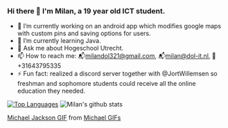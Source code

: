 ### Hi there 👋 I'm Milan, a 19 year old ICT student.

- 🔭 I’m currently working on an android app which modifies google maps with custom pins and saving options for users.
- 🌱 I’m currently learning Java.
- 💬 Ask me about Hogeschool Utrecht.
- 📫 How to reach me: 📬milandol321@gmail.com, 📬milan@dol-it.nl, 📱+31643795335 
- ⚡ Fun fact: realized a discord server together with @JortWillemsen so freshman and sophomore students could receive all the online education they needed.

[![Top Languages](https://github-readme-stats.vercel.app/api/top-langs/?username=JustMilan)](https://github.com/anuraghazra/github-readme-stats)
![Milan's github stats](https://github-readme-stats.vercel.app/api?username=JustMilan&show_icons=true&count_private=true)

<div class="tenor-gif-embed" data-postid="5159848" data-share-method="host" data-width="100%" data-aspect-ratio="1.3375796178343948"><a href="https://tenor.com/view/michael-jackson-eating-popcorn-michael-jackson-gif-5159848">Michael Jackson GIF</a> from <a href="https://tenor.com/search/michael-gifs">Michael GIFs</a></div><script type="text/javascript" async src="https://tenor.com/embed.js"></script>
